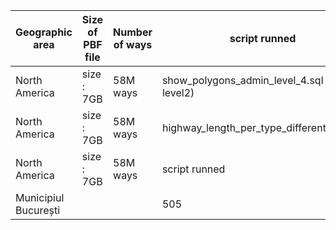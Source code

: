 | Geographic area     | Size of PBF file  | Number of ways  | script runned | Execution Time (seconds) |
|---------------------|-------------------|-----------------|---------------|--------------------------|
| North America       | size : 7GB  | 58M ways  | show_polygons_admin_level_4.sql (for level2) |  303highway_length_per_type_different_attr.sql |
| North America       | size : 7GB  | 58M ways  | highway_length_per_type_different_attr.sql |   |
| North America       | size : 7GB  | 58M ways  | script runned |  Execution Run |
| Municipiul București |   |   | 505   |   |



